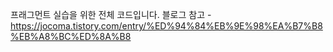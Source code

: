 프래그먼트 실습을 위한 전체 코드입니다.
블로그 참고 - https://jocoma.tistory.com/entry/%ED%94%84%EB%9E%98%EA%B7%B8%EB%A8%BC%ED%8A%B8
